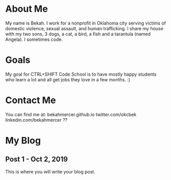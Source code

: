 # About Me

My name is Bekah. I work for a nonprofit in Oklahoma city serving victims of domestic violence, 
sexual assault, and human trafficking. I share my house with my two sons, 3 dogs, a cat, a bird, 
a fish and a tarantula (named Angela). I sometimes code.


# Goals

My goal for CTRL+SHIFT Code School is to have mostly happy students who learn a lot and all get
jobs they love in a few months. :)


# Contact Me

You can find me at:
bekahmercer.github.io
twitter.com/okcbek
linkedin.com/bekahmercer ??


# My Blog

## Post 1 - Oct 2, 2019

This is where you will write your blog post.
